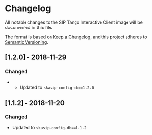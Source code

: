 # Changelog

All notable changes to the SIP Tango Interactive Client image 
will be documented in this file.

The format is based on 
[Keep a Changelog](https://keepachangelog.com/en/1.0.0/),
and this project adheres to
 [Semantic Versioning](https://semver.org/spec/v2.0.0.html).

## [1.2.0] - 2018-11-29

### Changed
- - Updated to `skasip-config-db==1.2.0`

## [1.1.2] - 2018-11-20

### Changed
- Updated to `skasip-config-db==1.1.2`
